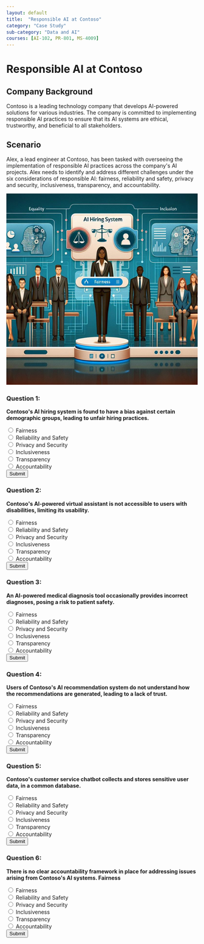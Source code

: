 ```yaml
---
layout: default
title:  "Responsible AI at Contoso"
category: "Case Study"
sub-category: "Data and AI"
courses: [AI-102, PR-801, MS-4009]
---
```


# Responsible AI at Contoso 

## Company Background

Contoso is a leading technology company that develops AI-powered solutions for various industries. The company is committed to implementing responsible AI practices to ensure that its AI systems are ethical, trustworthy, and beneficial to all stakeholders.

## Scenario

Alex, a lead engineer at Contoso, has been tasked with overseeing the implementation of responsible AI practices across the company's AI projects. Alex needs to identify and address different challenges under the six considerations of responsible AI: fairness, reliability and safety, privacy and security, inclusiveness, transparency, and accountability.

<a href="./images/crai1.png">
  <img src="./images/rai1.png" alt="a picture of a woman with responsible ai banner">
</a>

### Question 1:
**Contoso's AI hiring system is found to have a bias against certain demographic groups, leading to unfair hiring practices.**

<form id="quizForm1">
  <input type="radio" id="q1a" name="q1" value="A">
  <label for="q1a">Fairness </label><br>
  <input type="radio" id="q1b" name="q1" value="B">
  <label for="q1b">Reliability and Safety</label><br>
  <input type="radio" id="q1c" name="q1" value="C">
  <label for="q1c">Privacy and Security </label><br>
  <input type="radio" id="q1d" name="q1" value="D">
  <label for="q1d">Inclusiveness </label><br>
  <input type="radio" id="q1d" name="q1" value="E">
  <label for="q1d">Transparency</label><br>
  <input type="radio" id="q1d" name="q1" value="F">
  <label for="q1d">Accountability </label><br>
  <button type="button" onclick="checkAnswer('q1', 'A', 'result1')" class="styled-button">Submit</button>
</form>

<p id="result1"></p>

### Question 2:
**Contoso's AI-powered virtual assistant is not accessible to users with disabilities, limiting its usability.**

<form id="quizForm2">
  <input type="radio" id="q2a" name="q2" value="A">
  <label for="q2a">Fairness </label><br>
  <input type="radio" id="q2b" name="q2" value="B">
  <label for="q2b">Reliability and Safety</label><br>
  <input type="radio" id="q2c" name="q2" value="C">
  <label for="q2c">Privacy and Security </label><br>
  <input type="radio" id="q2d" name="q2" value="D">
  <label for="q2d">Inclusiveness </label><br>
  <input type="radio" id="q2d" name="q2" value="E">
  <label for="q2d">Transparency</label><br>
  <input type="radio" id="q2d" name="q2" value="F">
  <label for="q2d">Accountability </label><br>
  <button type="button" onclick="checkAnswer('q2', 'D', 'result2')" class="styled-button">Submit</button>
</form>

<p id="result2"></p>

### Question 3:
**An AI-powered medical diagnosis tool occasionally provides incorrect diagnoses, posing a risk to patient safety.**

<form id="quizForm3">
  <input type="radio" id="q3a" name="q3" value="A">
  <label for="q3a">Fairness </label><br>
  <input type="radio" id="q3b" name="q3" value="B">
  <label for="q3b">Reliability and Safety</label><br>
  <input type="radio" id="q3c" name="q3" value="C">
  <label for="q3c">Privacy and Security </label><br>
  <input type="radio" id="q3d" name="q3" value="D">
  <label for="q3d">Inclusiveness </label><br>
  <input type="radio" id="q3d" name="q3" value="E">
  <label for="q3d">Transparency</label><br>
  <input type="radio" id="q3d" name="q3" value="F">
  <label for="q3d">Accountability </label><br>
  <button type="button" onclick="checkAnswer('q3', 'B', 'result3')" class="styled-button">Submit</button>
</form>

<p id="result3"></p>

### Question 4:
**Users of Contoso's AI recommendation system do not understand how the recommendations are generated, leading to a lack of trust.**

<form id="quizForm4">
  <input type="radio" id="q4a" name="q4" value="A">
  <label for="q4a">Fairness </label><br>
  <input type="radio" id="q4b" name="q4" value="B">
  <label for="q4b">Reliability and Safety</label><br>
  <input type="radio" id="q4c" name="q4" value="C">
  <label for="q4c">Privacy and Security </label><br>
  <input type="radio" id="q4d" name="q4" value="D">
  <label for="q4d">Inclusiveness </label><br>
  <input type="radio" id="q4d" name="q4" value="E">
  <label for="q4d">Transparency</label><br>
  <input type="radio" id="q4d" name="q4" value="F">
  <label for="q4d">Accountability </label><br>
  <button type="button" onclick="checkAnswer('q4', 'E', 'result4')" class="styled-button">Submit</button>
</form>

<p id="result4"></p>

### Question 5:
**Contoso's customer service chatbot collects and stores sensitive user data, in a common database.**

<form id="quizForm5">
  <input type="radio" id="q5a" name="q5" value="A">
  <label for="q5a">Fairness </label><br>
  <input type="radio" id="q5b" name="q5" value="B">
  <label for="q5b">Reliability and Safety</label><br>
  <input type="radio" id="q5c" name="q5" value="C">
  <label for="q5c">Privacy and Security </label><br>
  <input type="radio" id="q5d" name="q5" value="D">
  <label for="q5d">Inclusiveness </label><br>
  <input type="radio" id="q5d" name="q5" value="E">
  <label for="q5d">Transparency</label><br>
  <input type="radio" id="q5d" name="q5" value="F">
  <label for="q5d">Accountability </label><br>
  <button type="button" onclick="checkAnswer('q5', 'C', 'result5')" class="styled-button">Submit</button>
</form>

<p id="result5"></p>

### Question 6:
**There is no clear accountability framework in place for addressing issues arising from Contoso's AI systems. Fairness**

<form id="quizForm6">
  <input type="radio" id="q6a" name="q6" value="A">
  <label for="q6a">Fairness </label><br>
  <input type="radio" id="q6b" name="q6" value="B">
  <label for="q6b">Reliability and Safety</label><br>
  <input type="radio" id="q6c" name="q6" value="C">
  <label for="q6c">Privacy and Security </label><br>
  <input type="radio" id="q6d" name="q6" value="D">
  <label for="q6d">Inclusiveness </label><br>
  <input type="radio" id="q6d" name="q6" value="E">
  <label for="q6d">Transparency</label><br>
  <input type="radio" id="q6d" name="q6" value="F">
  <label for="q6d">Accountability </label><br>
  <button type="button" onclick="checkAnswer('q6', 'F', 'result6')" class="styled-button">Submit</button>
</form>

<p id="result6"></p>

<script>
  function checkAnswer(question, correctAnswer, resultId) {
    var radios = document.getElementsByName(question);
    var result = document.getElementById(resultId);
    var selected = false;

    for (var i = 0; i < radios.length; i++) {
      if (radios[i].checked) {
        selected = true;
        if (radios[i].value === correctAnswer) {
          result.textContent = 'Correct!';
          result.style.color = 'green';
        } else {
          result.textContent = 'Incorrect. Try again!';
          result.style.color = 'red';
        }
        break;
      }
    }

    if (!selected) {
      result.textContent = 'Please select an answer.';
      result.style.color = 'orange';
    }
  }
</script>
